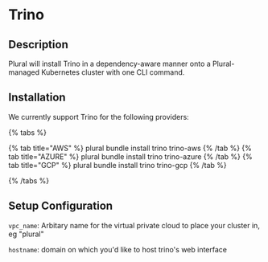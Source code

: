 
# Trino

## Description

Plural will install Trino in a dependency-aware manner onto a Plural-managed Kubernetes cluster with one CLI command.

## Installation

We currently support Trino for the following providers:

{% tabs %}

{% tab title="AWS" %}
plural bundle install trino trino-aws
{% /tab %}
{% tab title="AZURE" %}
plural bundle install trino trino-azure
{% /tab %}
{% tab title="GCP" %}
plural bundle install trino trino-gcp
{% /tab %}

{% /tabs %}

## Setup Configuration

`vpc_name`: Arbitary name for the virtual private cloud to place your cluster in, eg "plural"



`hostname`: domain on which you'd like to host trino's web interface


